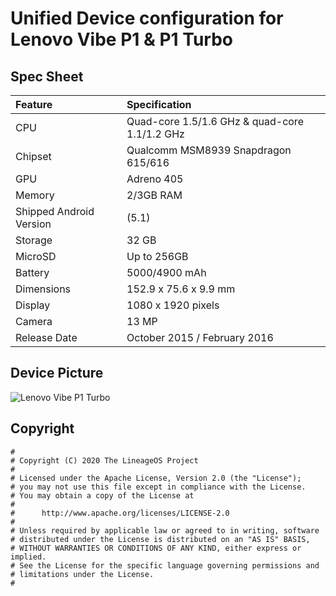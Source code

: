 # Unified Device configuration for Lenovo Vibe P1 & P1 Turbo

## Spec Sheet

| Feature                 | Specification                                 |
| :---------------------- | :---------------------------------------------|
| CPU                     | Quad-core 1.5/1.6 GHz & quad-core 1.1/1.2 GHz |
| Chipset                 | Qualcomm MSM8939 Snapdragon 615/616           |
| GPU                     | Adreno 405                            	  |
| Memory                  | 2/3GB RAM                             	  |
| Shipped Android Version | (5.1)                                 	  |
| Storage                 | 32 GB                                 	  |
| MicroSD                 | Up to 256GB                           	  |
| Battery                 | 5000/4900 mAh                              	  |
| Dimensions              | 152.9 x 75.6 x 9.9 mm                         |
| Display                 | 1080 x 1920 pixels                            |
| Camera                  | 13 MP                                         |
| Release Date            | October 2015 / February 2016                  |

## Device Picture 

![Lenovo Vibe P1 Turbo](https://i.ytimg.com/vi/hQ_tGlpsmXk/maxresdefault.jpg "Lenovo Vibe P1 Turbo")

## Copyright

```
#
# Copyright (C) 2020 The LineageOS Project
#
# Licensed under the Apache License, Version 2.0 (the "License");
# you may not use this file except in compliance with the License.
# You may obtain a copy of the License at
#
#      http://www.apache.org/licenses/LICENSE-2.0
#
# Unless required by applicable law or agreed to in writing, software
# distributed under the License is distributed on an "AS IS" BASIS,
# WITHOUT WARRANTIES OR CONDITIONS OF ANY KIND, either express or implied.
# See the License for the specific language governing permissions and
# limitations under the License.
#
```
